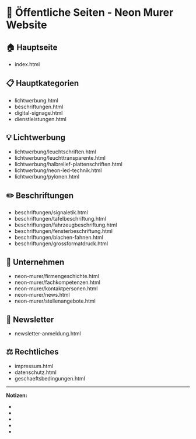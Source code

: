 # 📄 Öffentliche Seiten - Neon Murer Website

## 🏠 Hauptseite
- index.html

## 📋 Hauptkategorien
- lichtwerbung.html
- beschriftungen.html
- digital-signage.html
- dienstleistungen.html

## 💡 Lichtwerbung
- lichtwerbung/leuchtschriften.html
- lichtwerbung/leuchttransparente.html
- lichtwerbung/halbrelief-plattenschriften.html
- lichtwerbung/neon-led-technik.html
- lichtwerbung/pylonen.html

## ✏️ Beschriftungen
- beschriftungen/signaletik.html
- beschriftungen/tafelbeschriftung.html
- beschriftungen/fahrzeugbeschriftung.html
- beschriftungen/fensterbeschriftung.html
- beschriftungen/blachen-fahnen.html
- beschriftungen/grossformatdruck.html

## 🏢 Unternehmen
- neon-murer/firmengeschichte.html
- neon-murer/fachkompetenzen.html
- neon-murer/kontaktpersonen.html
- neon-murer/news.html
- neon-murer/stellenangebote.html

## 📧 Newsletter
- newsletter-anmeldung.html

## ⚖️ Rechtliches
- impressum.html
- datenschutz.html
- geschaeftsbedingungen.html

---

**Notizen:**

- 
- 
- 
- 
- 

